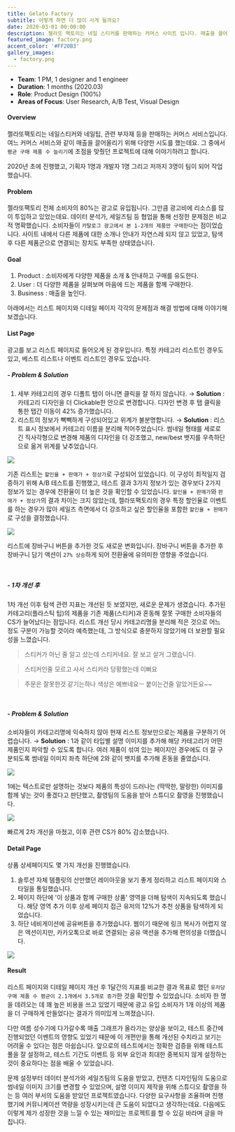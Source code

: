 ```yaml
---
title: Gelato Factory
subtitle: 어떻게 하면 더 많이 사게 될까요?
date: 2020-03-01 00:00:00
description: 젤라또 팩토리는 네일 스티커를 판매하는 커머스 사이트 입니다. 매출을 끌어올리기 위해 했던 다양한 시도 중 하나인 '평균 구매 제품 수 늘리기' 프로젝트로, 매출 증대에 기여한 경험입니다.
featured_image: factory.png
accent_color: '#FF20B3'
gallery_images:
  - factory.png
---
```

* **Team**: 1 PM, 1 designer and 1 engineer
* **Duration**: 1 months (2020.03)
* **Role**: Product Design (100%)
* **Areas of Focus**: User Research, A/B Test, Visual Design

#### Overview
젤라또팩토리는 네일스티커와 네일팁, 관련 부자재 등을 판매하는 커머스 서비스입니다. 여느 커머스 서비스와 같이 매출을 끌어올리기 위해 다양한 시도를 했는데요. 그 중에서 ```평균 구매 제품 수 늘리기```에 초점을 맞췄던 프로젝트에 대해 이야기하려고 합니다.

2020년 초에 진행했고, 기획자 1명과 개발자 1명 그리고 저까지 3명이 팀이 되어 작업했습니다.

#### Problem
젤라또팩토리 전체 소비자의 80%는 광고로 유입됩니다. 그만큼 광고비에 리소스를 많이 투입하고 있었는데요. 데이터 분석가, 세일즈팀 등 협업을 통해 선정한 문제점은 비교적 명확했습니다. 소비자들이 ```카탈로그 광고에서 본 1-2개의 제품만 구매한다```는 점이었습니다. 사이트 내에서 다른 제품에 대한 소개나 안내가 자연스레 되지 않고 있었고, 탐색 후 다른 제품군으로 연결되는 장치도 부족한 상태였습니다.

#### Goal
1. Product : 소비자에게 다양한 제품을 소개 & 안내하고 구매를 유도한다. 
2. User : 더 다양한 제품을 살펴보며 마음에 드는 제품을 함께 구매한다.
3. Business : 매출을 높인다.

아래에서는 리스트 페이지와 디테일 페이지 각각의 문제점과 해결 방법에 대해 이야기해보겠습니다.

#### List Page
<!-- [IMG] before 리스트 유형 (베스트, 카테고리, 이벤트 리스트) -->
<!-- <br> -->
광고를 보고 리스트 페이지로 들어오게 된 경우입니다. 특정 카테고리 리스트인 경우도 있고, 베스트 리스트나 이벤트 리스트인 경우도 있습니다.

<!-- ##### - GOAL
1. 다른 카테고리도 탐색하도록 유도합니다.
2. '팁'이라는 새로운 제품이 출시되었는데, 사이트 내에서 자연스럽게 소개합니다. -->

##### - Problem & Solution

1.  세부 카테고리의 경우 디폴트 탭이 아니면 클릭을 잘 하지 않습니다. → **Solution** : 카테고리 디자인을 더 Clickable한 안으로 변경합니다. 디자인 변경 후 탭 클릭을 통한 탭간 이동이 42% 증가했습니다.
2. 리스트의 정보가 빽빽하게 구성되어있고 위계가 불분명합니다. → **Solution** : 리스트 표시 정보에서 카테고리 이름을 분리해 적어주었습니다. 썸네일 형태를 세로로 긴 직사각형으로 변경해 제품의 디자인을 더 강조했고, new/best 뱃지를 우측하단으로 옮겨 위계를 낮추었습니다.

![](/images/projects/06_factory/02.png)

기존 리스트는 ```할인율 + 판매가 + 정상가```로 구성되어 있었습니다. 이 구성이 최적일지 검증하기 위해 A/B 테스트를 진행했고, 테스트 결과 3가지 정보가 있는 경우보다 2가지 정보가 있는 경우에 전환율이 더 높은 것을 확인할 수 있었습니다. ```할인율 + 판매가```와 ```판매가 + 정상가```의 결과 차이는 크지 않았는데, 젤라또팩토리의 경우 특정 할인율로 이벤트를 하는 경우가 많아 세일즈 측면에서 더 강조하고 싶은 할인율을 포함한 ```할인율 + 판매가```로 구성을 결정했습니다.

![](/images/projects/06_factory/03.png)

리스트에 장바구니 버튼을 추가한 것도 새로운 변화입니다. 장바구니 버튼을 추가한 후 장바구니 담기 액션이 ```27% 상승```하게 되어 전환율에 유의미한 영향을 주었습니다.

<br>


##### - 1차 개선 후
1차 개선 이후 탐색 관련 지표는 개선된 듯 보였지만, 새로운 문제가 생겼습니다. 추가된 카테고리(플라스틱 팁)의 제품을 기존 제품(스티커)과 혼동해 잘못 구매한 소비자들의 CS가 늘어났다는 점입니다. 리스트 개선 당시 카테고리명을 분리해 적은 것으로 어느 정도 구분이 가능할 것이라 예측했는데, 그 방식으로 충분하지 않았기에 더 보완할 필요성을 느꼈습니다.

> 스티커가 아닌 줄 알고 샀는데 스티커네요. 잘 보고 살거 그랬습니다.

> 스티커인줄 모르고 사서 스티커라 당황했는데 이뻐요

> 주문은 잘못한것 같기는하나 색상은 예쁘네요ㅡ 붙이는건줄 알았거든요~~

<br>

##### - Problem & Solution

소비자들이 카테고리명에 익숙하지 않아 현재 리스트 정보만으로는 제품을 구분하기 어렵습니다. → **Solution** : 1과 같이 타입별 설명 이미지를 추가해 해당 카테고리가 어떤 제품인지 파악할 수 있도록 합니다. 여러 제품이 섞여 있는 페이지인 경우에도 더 잘 구분되도록 썸네일 이미지 좌측 하단에 2와 같이 뱃지를 추가해 혼동을 줄였습니다.

![](/images/projects/06_factory/04.png)

1에는 텍스트로만 설명하는 것보다 제품의 특성이 드러나는 (딱딱한, 말랑한) 이미지를 함께 넣는 것이 좋겠다고 판단했고, 촬영팀의 도움을 받아 스튜디오 촬영을 진행했습니다.

![](/images/projects/06_factory/06.png)

빠르게 2차 개선을 마쳤고, 이후 관련 CS가 80% 감소했습니다.

#### Detail Page

상품 상세페이지도 몇 가지 개선을 진행했습니다. 
1. 솔루션 자체 템플릿의 산만했던 레이아웃을 보기 좋게 정리하고 리스트 페이지와 스타일을 통일했습니다. 
2. 페이지 하단에 '이 상품과 함께 구매한 상품' 영역을 더해 탐색이 지속되도록 했습니다. 해당 영역 추가 이후 상세 페이지 접근 유저의 12%가 추천 상품을 탐색하게 되었습니다. 
3. 하단 네비게이션에 공유버튼을 추가했습니다. 웹이기 때문에 링크 복사가 어렵지 않은 액션이지만, 카카오톡으로 바로 연결되는 공유 액션을 추가해 편의성을 더했습니다.

![](/images/projects/06_factory/05.png)



#### Result
리스트 페이지와 디테일 페이지 개선 후 1달간의 지표를 비교한 결과 목표로 했던 ```유저당 구매 제품 수 평균이 2.1개에서 3.5개로 증가```한 것을 확인할 수 있었습니다. 소비자 한 명을 데려오는 데 꽤 높은 비용을 쓰고 있었기 때문에 광고 유입 소비자가 1개 이상의 제품을 더 구매하게 만들었다는 결과가 의미있게 느껴졌습니다.

다만 여름 성수기에 다가갈수록 매출 그래프가 올라가는 양상을 보이고, 테스트 중간에 진행되었던 이벤트의 영향도 있었기 때문에 이 개편만을 통해 개선된 수치라고 보기는 어려울 수 있다는 점은 아쉽습니다. 앞으로의 테스트에서는 정확한 검증을 위해 테스트 풀을 잘 설정하고, 테스트 기간도 이벤트 등 외부 요인과 최대한 중복되지 않게 설정하는 것이 중요하다는 점을 배울 수 있었습니다. 

문제 설정부터 데이터 분석가와 세일즈팀의 도움을 받았고, 컨텐츠 디자인팀의 도움으로 썸네일 이미지 크기를 변경할 수 있었으며, 설명 이미지 제작을 위해 스튜디오 촬영을 하는 등 여러 부서의 도움을 받았던 프로젝트였습니다. 다양한 요구사항을 조율하며 진행했기에 커뮤니케이션 역량을 성장시키는데 큰 도움이 되었다고 생각하는데요. 다음에도 이렇게 제가 성장한 것을 느낄 수 있는 재미있는 프로젝트를 할 수 있길 바라며 글을 마칩니다.